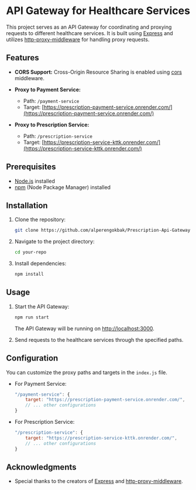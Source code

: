# API Gateway for Healthcare Services

This project serves as an API Gateway for coordinating and proxying requests to different healthcare services. It is built using [Express](https://expressjs.com/) and utilizes [http-proxy-middleware](https://www.npmjs.com/package/http-proxy-middleware) for handling proxy requests.

## Features

- **CORS Support:** Cross-Origin Resource Sharing is enabled using [cors](https://www.npmjs.com/package/cors) middleware.

- **Proxy to Payment Service:**

  - Path: `/payment-service`
  - Target: [https://prescription-payment-service.onrender.com/](https://prescription-payment-service.onrender.com/)

- **Proxy to Prescription Service:**
  - Path: `/prescription-service`
  - Target: [https://prescription-service-kttk.onrender.com/](https://prescription-service-kttk.onrender.com/)

## Prerequisites

- [Node.js](https://nodejs.org/) installed
- [npm](https://www.npmjs.com/) (Node Package Manager) installed

## Installation

1. Clone the repository:

   ```bash
   git clone https://github.com/alperengokbak/Prescription-Api-Gateway.git
   ```

2. Navigate to the project directory:

   ```bash
   cd your-repo
   ```

3. Install dependencies:

   ```bash
   npm install
   ```

## Usage

1. Start the API Gateway:

   ```bash
   npm run start
   ```

   The API Gateway will be running on [http://localhost:3000](http://localhost:3000).

2. Send requests to the healthcare services through the specified paths.

## Configuration

You can customize the proxy paths and targets in the `index.js` file.

- For Payment Service:

  ```javascript
  "/payment-service": {
      target: "https://prescription-payment-service.onrender.com/",
      // ... other configurations
  }
  ```

- For Prescription Service:

  ```javascript
  "/prescription-service": {
      target: "https://prescription-service-kttk.onrender.com/",
      // ... other configurations
  }
  ```

## Acknowledgments

- Special thanks to the creators of [Express](https://expressjs.com/) and [http-proxy-middleware](https://www.npmjs.com/package/http-proxy-middleware).
